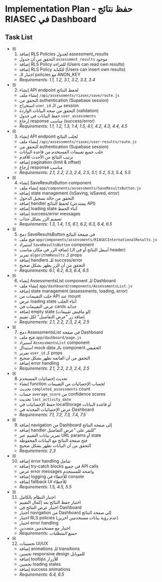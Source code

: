 # Implementation Plan - حفظ نتائج RIASEC في Dashboard

## Task List

- [x] 1. إضافة RLS Policies لجدول assessment_results





  - التحقق من أن جدول `assessment_results` موجود
  - إضافة RLS Policy للقراءة (Users can read own results)
  - إضافة RLS Policy للكتابة (Users can insert own results)
  - اختبار الـ policies مع ANON_KEY
  - _Requirements: 1.1, 1.2, 3.1, 3.2, 3.3, 3.4_

- [x] 2. إنشاء API endpoint لحفظ النتائج





  - إنشاء ملف `/api/assessments/riasec/save/route.js`
  - التحقق من authentication (Supabase session)
  - استخراج `user_id` من الـ session
  - التحقق من صحة البيانات الواردة (validation)
  - حفظ البيانات في جدول `user_assessments`
  - إرجاع response مناسب (success/error)
  - _Requirements: 1.1, 1.2, 1.3, 1.4, 1.5, 4.1, 4.2, 4.3, 4.4, 4.5_

- [x] 3. إنشاء API endpoint لجلب النتائج




  - إنشاء ملف `/api/assessments/riasec/user-results/route.js`
  - التحقق من authentication (Supabase session)
  - جلب جميع تقييمات المستخدم من قاعدة البيانات
  - ترتيب النتائج من الأحدث للأقدم
  - إضافة pagination (limit & offset)
  - إرجاع response مناسب
  - _Requirements: 2.1, 2.2, 2.3, 2.4, 2.5, 5.1, 5.2, 5.3, 5.4, 5.5_

- [x] 4. إنشاء SaveResultsButton component




  - إنشاء ملف `app/components/assessments/SaveResultsButton.js`
  - إضافة state management (isSaving, isSaved, error)
  - التحقق من حالة تسجيل الدخول
  - إضافة handler لحفظ النتائج (يستدعي API)
  - إضافة loading state أثناء الحفظ
  - إضافة success/error messages
  - تصميم الزر بشكل جذاب
  - _Requirements: 1.3, 1.4, 1.5, 6.1, 6.2, 6.3, 6.4, 6.5_

- [x] 5. دمج SaveResultsButton في صفحة النتائج




  - فتح ملف `app/components/assessments/RIASECInternationalResults.js`
  - استيراد `SaveResultsButton` component
  - إضافة الزر في مكان مناسب (أسفل النتائج أو في الـ header)
  - تمرير `algorithmResults` كـ props
  - إضافة handlers للـ success/error
  - التحقق من أن الزر يظهر بشكل صحيح
  - _Requirements: 6.1, 6.2, 6.3, 6.4, 6.5_

- [x] 6. إنشاء AssessmentsList component للـ Dashboard




  - إنشاء ملف `app/dashboard/components/AssessmentsList.js`
  - إضافة state management (assessments, loading, error)
  - جلب التقييمات من API عند mount
  - عرض loading state أثناء الجلب
  - عرض التقييمات في cards جذابة
  - إضافة empty state (لو مافيش تقييمات)
  - إضافة زر "عرض التفاصيل" لكل تقييم
  - _Requirements: 2.1, 2.2, 2.3, 2.4, 2.5_

- [x] 7. دمج AssessmentsList في صفحة Dashboard




  - فتح ملف `app/dashboard/page.js`
  - استيراد `AssessmentsList` component
  - استبدال mock data بالـ component الحقيقي
  - تمرير `user_id` كـ props
  - التحقق من أن القائمة تظهر بشكل صحيح
  - إضافة error handling
  - _Requirements: 2.1, 2.2, 2.3, 2.4, 2.5_

- [x] 8. تحديث إحصائيات المستخدم

  - إنشاء function لحساب الإحصائيات من التقييمات
  - تحديث `completed_assessments` count
  - حساب `average_score` من confidence scores
  - تحديث `last_activity_date`
  - حفظ الإحصائيات في localStorage أو قاعدة البيانات
  - عرض الإحصائيات المحدثة في Dashboard
  - _Requirements: 7.1, 7.2, 7.3, 7.4, 7.5_

- [x] 9. إضافة navigation من Dashboard إلى صفحة النتائج

  - إضافة handler للنقر على "عرض التفاصيل"
  - تمرير بيانات التقييم عبر URL params أو state
  - فتح صفحة النتائج مع البيانات المحفوظة
  - التحقق من أن البيانات تظهر بشكل صحيح
  - _Requirements: 2.3_

- [x] 10. إضافة error handling شامل

  - إضافة try-catch blocks في جميع API calls
  - عرض error messages واضحة للمستخدم
  - إضافة logging للأخطاء في console
  - إضافة fallback UI للأخطاء
  - _Requirements: 1.5, 4.5, 5.5_

- [x] 11. اختبار النظام بالكامل

  - اختبار حفظ النتائج بعد إكمال التقييم
  - اختبار عرض النتائج في Dashboard
  - اختبار navigation من Dashboard إلى صفحة النتائج
  - اختبار RLS policies (عدم رؤية بيانات مستخدمين آخرين)
  - اختبار error handling
  - اختبار مع مستخدمين متعددين
  - _Requirements: جميع المتطلبات_

- [x] 12. تحسينات UI/UX

  - إضافة animations للـ transitions
  - تحسين responsive design للموبايل
  - إضافة tooltips للأزرار
  - تحسين loading states
  - إضافة success animations
  - _Requirements: 6.4, 6.5_
